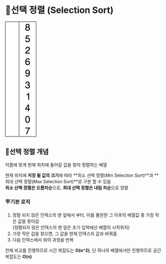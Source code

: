 # 🔑선택 정렬 (Selection Sort)

![](./img/selection.gif)

## 🎇선택 정렬 개념
이름에 맞게 현재 위치에 들어갈 값을 찾아 정렬하는 배열  

현재 위치에 **저장 될 값의 크기**에 따라 **최소 선택 정렬(Min Selection Sort)**과 **최대 선택 정렬(Max Selection Sort)**로 구분 할 수 있음  
**최소 선택 정렬은 오름차순**으로, **최대 선택 정렬은 내림 차순**으로 정렬  

### 🪧기본 로직
1. 정렬 되지 않은 인덱스의 맨 앞에서 부터, 이를 폼한한 그 이후의 배열값 중 가장 작은 값을 찾아감  
(정렬되지 않은 인덱스의 맨 앞은 초기 입력에선 배열의 시작위치)
2. 가장 작은 값을 찾으면, 그 값을 현재 인덱스의 값과 바꿔줌  
3. 다음 인덱스에서 위의 과정을 반복  

전체 비교를 진행하므로 시간 복잡도는 **O(n^2)**, 단 하나의 배열에서만 진행하므로 공간복잡도는 **O(n)**  

